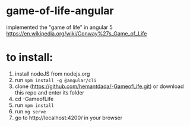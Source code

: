 # game-of-life-angular
implemented the "game of life" in angular 5
https://en.wikipedia.org/wiki/Conway%27s_Game_of_Life

# to install:
1. install nodeJS from nodejs.org
2. run `npm install -g @angular/cli`
3. clone (https://github.com/hemantdada/-GameofLife.git) or download this repo and enter its folder 
4. cd -GameofLife
5. run `npm install`
6. run `ng serve`
7. go to http://localhost:4200/ in your browser



